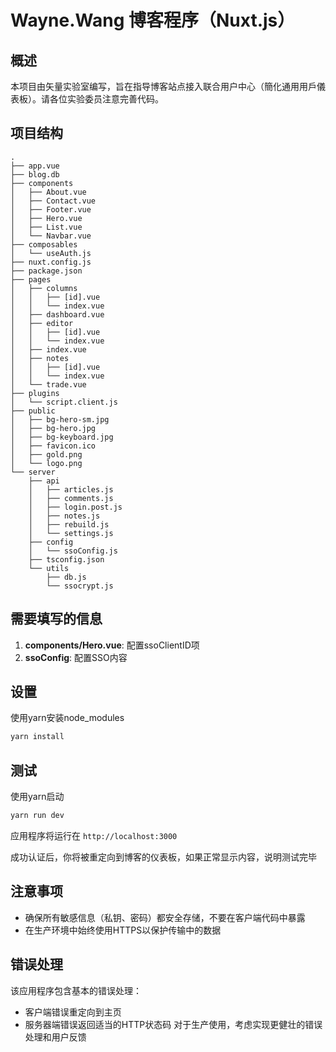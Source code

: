 # Wayne.Wang 博客程序（Nuxt.js）

## 概述
本项目由矢量实验室编写，旨在指导博客站点接入联合用户中心（簡化通用用戶儀表板）。请各位实验委员注意完善代码。

## 项目结构
```
.
├── app.vue
├── blog.db
├── components
│   ├── About.vue
│   ├── Contact.vue
│   ├── Footer.vue
│   ├── Hero.vue
│   ├── List.vue
│   └── Navbar.vue
├── composables
│   └── useAuth.js
├── nuxt.config.js
├── package.json
├── pages
│   ├── columns
│   │   ├── [id].vue
│   │   └── index.vue
│   ├── dashboard.vue
│   ├── editor
│   │   ├── [id].vue
│   │   └── index.vue
│   ├── index.vue
│   ├── notes
│   │   ├── [id].vue
│   │   └── index.vue
│   └── trade.vue
├── plugins
│   └── script.client.js
├── public
│   ├── bg-hero-sm.jpg
│   ├── bg-hero.jpg
│   ├── bg-keyboard.jpg
│   ├── favicon.ico
│   ├── gold.png
│   └── logo.png
└── server
    ├── api
    │   ├── articles.js
    │   ├── comments.js
    │   ├── login.post.js
    │   ├── notes.js
    │   ├── rebuild.js
    │   └── settings.js
    ├── config
    │   └── ssoConfig.js
    ├── tsconfig.json
    └── utils
        ├── db.js
        └── ssocrypt.js
```

## 需要填写的信息
1. **components/Hero.vue**: 配置ssoClientID项
2. **ssoConfig**: 配置SSO内容

## 设置
使用yarn安装node_modules
```bash
yarn install
```

## 测试
使用yarn启动
```bash
yarn run dev
```

应用程序将运行在 `http://localhost:3000`

成功认证后，你将被重定向到博客的仪表板，如果正常显示内容，说明测试完毕

## 注意事项
- 确保所有敏感信息（私钥、密码）都安全存储，不要在客户端代码中暴露
- 在生产环境中始终使用HTTPS以保护传输中的数据

## 错误处理
该应用程序包含基本的错误处理：
- 客户端错误重定向到主页
- 服务器端错误返回适当的HTTP状态码
对于生产使用，考虑实现更健壮的错误处理和用户反馈
